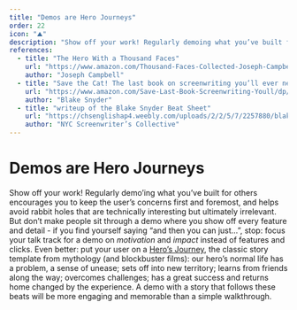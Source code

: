 ```yaml
---
title: "Demos are Hero Journeys"
order: 22
icon: "⛰️"
description: "Show off your work! Regularly demoing what you’ve built for others encourages you to keep the user’s concerns first and foremost, and helps avoid rabbit holes that are technically interesting but ultimately irrelevant. But don’t make people sit through a demo where you show off every feature and detail - if you find yourself saying “and then you can just…”, stop: focus your talk track for a demo on *motivation* and *impact* instead of features and clicks. Even better: put your user on a [Hero’s Journey](https://en.wikipedia.org/wiki/Hero%27s_journey), the classic story template from mythology (and blockbuster films): our hero’s normal life has a problem, a sense of unease; sets off into new territory; learns from friends along the way; overcomes challenges; has a great success and returns home changed by the experience. A demo with a story that follows these beats will be more engaging and memorable than a simple walkthrough."
references:
  - title: "The Hero With a Thousand Faces"
    url: "https://www.amazon.com/Thousand-Faces-Collected-Joseph-Campbell-ebook/dp/B08MWW2VDL"
    author: "Joseph Campbell"
  - title: "Save the Cat! The last book on screenwriting you’ll ever need"
    url: "https://www.amazon.com/Save-Last-Book-Screenwriting-Youll/dp/1932907009"
    author: "Blake Snyder"
  - title: "writeup of the Blake Snyder Beat Sheet"
    url: "https://chsenglishap4.weebly.com/uploads/2/2/5/7/2257880/blakesnyderbeatsheet-explained.pdf"
    author: "NYC Screenwriter’s Collective"
---
```


# Demos are Hero Journeys

Show off your work\! Regularly demo’ing what you’ve built for others encourages you to keep the user’s concerns first and foremost, and helps avoid rabbit holes that are technically interesting but ultimately irrelevant. But don’t make people sit through a demo where you show off every feature and detail - if you find yourself saying “and then you can just…”, stop: focus your talk track for a demo on *motivation* and *impact* instead of features and clicks. Even better: put your user on a [Hero’s Journey](https://en.wikipedia.org/wiki/Hero%27s_journey), the classic story template from mythology (and blockbuster films): our hero’s normal life has a problem, a sense of unease; sets off into new territory; learns from friends along the way; overcomes challenges; has a great success and returns home changed by the experience. A demo with a story that follows these beats will be more engaging and memorable than a simple walkthrough.